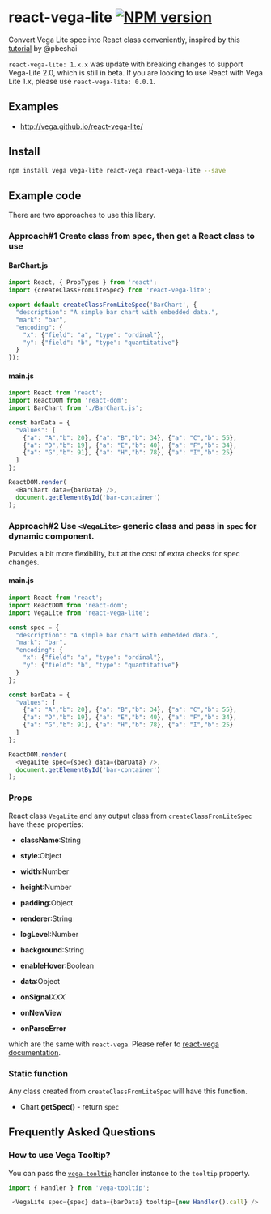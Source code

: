 # react-vega-lite [![NPM version][npm-image]][npm-url]

Convert Vega Lite spec into React class conveniently, inspired by this [tutorial](https://medium.com/@pbesh/react-and-vega-an-alternative-visualization-example-cd76e07dc1cd#.omslw1xy8) by @pbeshai

`react-vega-lite: 1.x.x` was update with breaking changes to support Vega-Lite 2.0, which is still in beta.
If you are looking to use React with Vega Lite 1.x, please use `react-vega-lite: 0.0.1`.

## Examples

- http://vega.github.io/react-vega-lite/

## Install

```bash
npm install vega vega-lite react-vega react-vega-lite --save
```

## Example code

There are two approaches to use this libary.

### Approach#1 Create class from spec, then get a React class to use

#### BarChart.js

```javascript
import React, { PropTypes } from 'react';
import {createClassFromLiteSpec} from 'react-vega-lite';

export default createClassFromLiteSpec('BarChart', {
  "description": "A simple bar chart with embedded data.",
  "mark": "bar",
  "encoding": {
    "x": {"field": "a", "type": "ordinal"},
    "y": {"field": "b", "type": "quantitative"}
  }
});
```

#### main.js

```javascript
import React from 'react';
import ReactDOM from 'react-dom';
import BarChart from './BarChart.js';

const barData = {
  "values": [
    {"a": "A","b": 20}, {"a": "B","b": 34}, {"a": "C","b": 55},
    {"a": "D","b": 19}, {"a": "E","b": 40}, {"a": "F","b": 34},
    {"a": "G","b": 91}, {"a": "H","b": 78}, {"a": "I","b": 25}
  ]
};

ReactDOM.render(
  <BarChart data={barData} />,
  document.getElementById('bar-container')
);
```

### Approach#2 Use `<VegaLite>` generic class and pass in `spec` for dynamic component.

Provides a bit more flexibility, but at the cost of extra checks for spec changes.

#### main.js

```javascript
import React from 'react';
import ReactDOM from 'react-dom';
import VegaLite from 'react-vega-lite';

const spec = {
  "description": "A simple bar chart with embedded data.",
  "mark": "bar",
  "encoding": {
    "x": {"field": "a", "type": "ordinal"},
    "y": {"field": "b", "type": "quantitative"}
  }
};

const barData = {
  "values": [
    {"a": "A","b": 20}, {"a": "B","b": 34}, {"a": "C","b": 55},
    {"a": "D","b": 19}, {"a": "E","b": 40}, {"a": "F","b": 34},
    {"a": "G","b": 91}, {"a": "H","b": 78}, {"a": "I","b": 25}
  ]
};

ReactDOM.render(
  <VegaLite spec={spec} data={barData} />,
  document.getElementById('bar-container')
);
```

### Props

React class `VegaLite` and any output class from `createClassFromLiteSpec` have these properties:

- **className**:String
- **style**:Object

- **width**:Number
- **height**:Number
- **padding**:Object
- **renderer**:String
- **logLevel**:Number
- **background**:String
- **enableHover**:Boolean

- **data**:Object

- **onSignal***XXX*

- **onNewView**
- **onParseError**

which are the same with `react-vega`. Please refer to [react-vega documentation](https://github.com/kristw/react-vega#props).

### Static function

Any class created from `createClassFromLiteSpec` will have this function.

- Chart.**getSpec()** - return `spec`

## Frequently Asked Questions

### How to use Vega Tooltip?

You can pass the [`vega-tooltip`](https://github.com/vega/vega-tooltip) handler instance to the `tooltip` property.

```javascript
import { Handler } from 'vega-tooltip';

 <VegaLite spec={spec} data={barData} tooltip={new Handler().call} />
```

[npm-image]: https://img.shields.io/npm/v/react-vega-lite.svg?style=flat-square
[npm-url]: https://npmjs.org/package/react-vega-lite
